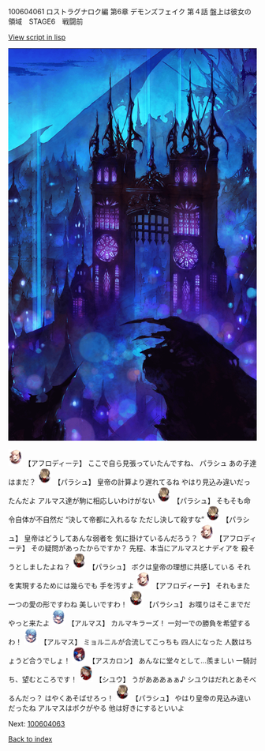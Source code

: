 100604061 ロストラグナロク編 第6章 デモンズフェイク 第４話 盤上は彼女の領域　STAGE6　戦闘前

[View script in lisp](../scripts/100604061.txt)

![300_devil_night02.png](../images/backgrounds/300_devil_night02.png)

<img src="../images/units/3401311.png" alt="3401311.png" height="34"/>
【アフロディーテ】
ここで自ら見張っていたんですね、
パラシュ
あの子達はまだ？

<img src="../images/units/3200411.png" alt="3200411.png" height="34"/>
【パラシュ】
皇帝の計算より遅れてるね
やはり見込み違いだったんだよ
アルマス達が駒に相応しいわけがない

<img src="../images/units/3200411.png" alt="3200411.png" height="34"/>
【パラシュ】
そもそも命令自体が不自然だ
“決して帝都に入れるな
ただし決して殺すな”

<img src="../images/units/3200411.png" alt="3200411.png" height="34"/>
【パラシュ】
皇帝はどうしてあんな弱者を
気に掛けているんだろう？

<img src="../images/units/3401311.png" alt="3401311.png" height="34"/>
【アフロディーテ】
その疑問があったからですか？
先程、本当にアルマスとナディアを
殺そうとしましたよね？

<img src="../images/units/3200411.png" alt="3200411.png" height="34"/>
【パラシュ】
ボクは皇帝の理想に共感している
それを実現するためには幾らでも
手を汚すよ

<img src="../images/units/3401311.png" alt="3401311.png" height="34"/>
【アフロディーテ】
それもまた一つの愛の形ですわね
美しいですわ！

<img src="../images/units/3200411.png" alt="3200411.png" height="34"/>
【パラシュ】
お喋りはそこまでだ
やっと来たよ

<img src="../images/units/3103811.png" alt="3103811.png" height="34"/>
【アルマス】
カルマキラーズ！
一対一での勝負を希望するわ！

<img src="../images/units/3103811.png" alt="3103811.png" height="34"/>
【アルマス】
ミョルニルが合流してこっちも
四人になった
人数はちょうど合うでしょ！

<img src="../images/units/3102311.png" alt="3102311.png" height="34"/>
【アスカロン】
あんなに堂々として…羨ましい
一騎討ち、望むところです！

<img src="../images/units/3201911.png" alt="3201911.png" height="34"/>
【シユウ】
うがあああぁぁ♪
シユウはだれとあそべるんだっ？
はやくあそばせろっ！

<img src="../images/units/3200411.png" alt="3200411.png" height="34"/>
【パラシュ】
やはり皇帝の見込み違いだったね
アルマスはボクがやる
他は好きにするといいよ

Next: [100604063](100604063.md)

[Back to index](index.md)
